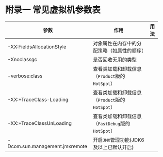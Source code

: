 # 附录一 常见虚拟机参数表
| 参数 | 作用 | 用法 |
| --- | --- | --- |
|-XX:FieldsAllocationStyle| 对象属性在内存中的分配策略（如属性的顺序） |  |
|-Xnoclassgc|是否回收无用的类型|  |
|-verbose:class|查看类加载和卸载信息（`Product`版的`HotSpot`）||
|-XX:+TraceClass-Loading|查看类加载和卸载信息（`Product`版的`HotSpot`）||
|-XX:+TraceClassUnLoading|查看类加载和卸载信息（`FastDebug`版的`HotSpot`）||
|-Dcom.sun.management.jmxremote|开启`JMX`管理功能(JDK6及以上已默认开启)||